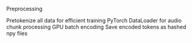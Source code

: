 Preprocessing

Pretokenize all data for efficient training
PyTorch DataLoader for audio chunk processing
GPU batch encoding
Save encoded tokens as hashed npy files
